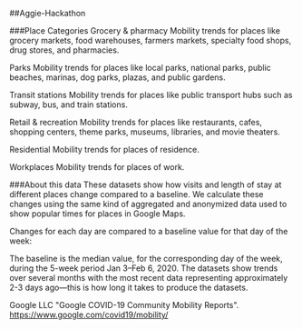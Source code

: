 ##Aggie-Hackathon

###Place Categories
Grocery & pharmacy
Mobility trends for places like grocery markets, food warehouses, farmers markets, specialty food shops, drug stores, and pharmacies.

Parks
Mobility trends for places like local parks, national parks, public beaches, marinas, dog parks, plazas, and public gardens.

Transit stations
Mobility trends for places like public transport hubs such as subway, bus, and train stations.

Retail & recreation
Mobility trends for places like restaurants, cafes, shopping centers, theme parks, museums, libraries, and movie theaters.

Residential
Mobility trends for places of residence.

Workplaces
Mobility trends for places of work.

###About this data
These datasets show how visits and length of stay at different places change compared to a baseline. We calculate these changes using the same kind of aggregated and anonymized data used to show popular times for places in Google Maps.

Changes for each day are compared to a baseline value for that day of the week:

The baseline is the median value, for the corresponding day of the week, during the 5-week period Jan 3–Feb 6, 2020.
The datasets show trends over several months with the most recent data representing approximately 2-3 days ago—this is how long it takes to produce the datasets.

Google LLC "Google COVID-19 Community Mobility Reports".
https://www.google.com/covid19/mobility/
